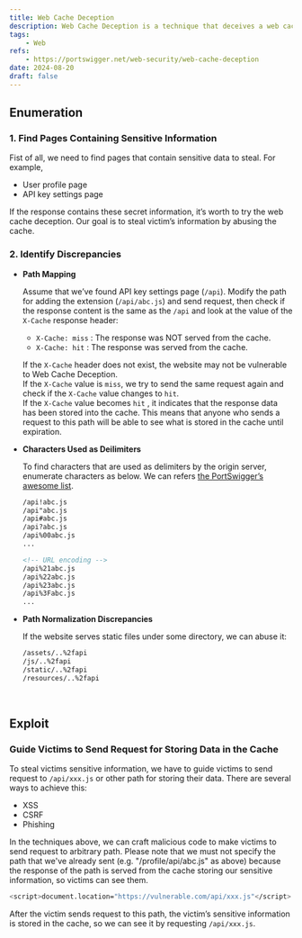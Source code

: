 ```yaml
---
title: Web Cache Deception
description: Web Cache Deception is a technique that deceives a web cache proxy to store/steal unexpected data such as user’s sensitive data.
tags:
    - Web
refs:
    - https://portswigger.net/web-security/web-cache-deception
date: 2024-08-20
draft: false
---
```


## Enumeration

### 1. Find Pages Containing Sensitive Information

Fist of all, we need to find pages that contain sensitive data to steal. For example,

- User profile page
- API key settings page

If the response contains these secret information, it’s worth to try the web cache deception. Our goal is to steal victim’s information by abusing the cache.

### 2. Identify Discrepancies

- **Path Mapping**

    Assume that we’ve found API key settings page (`/api`).  Modify the path for adding the extension (`/api/abc.js`) and send request, then check if the response content is the same as the `/api` and look at the value of the `X-Cache` response header:

    - `X-Cache: miss` : The response was NOT served from the cache.
    - `X-Cache: hit` : The response was served from the cache.

    If the `X-Cache` header does not exist, the website may not be vulnerable to Web Cache Deception.  
    If the `X-Cache` value is `miss`, we try to send the same request again and check if the `X-Cache` value changes to `hit`.  
    If the `X-Cache` value becomes `hit` , it indicates that the response data has been stored into the cache. This means that anyone who sends a request to this path will be able to see what is stored in the cache until expiration.

- **Characters Used as Deilimiters**

    To find characters that are used as delimiters by the origin server, enumerate characters as below. We can refers [the PortSwigger’s awesome list](https://portswigger.net/web-security/web-cache-deception/wcd-lab-delimiter-list).

    ```html
    /api!abc.js
    /api"abc.js
    /api#abc.js
    /api?abc.js
    /api%00abc.js
    ...

    <!-- URL encoding -->
    /api%21abc.js
    /api%22abc.js
    /api%23abc.js
    /api%3Fabc.js
    ...
    ```

- **Path Normalization Discrepancies**

    If the website serves static files under some directory, we can abuse it:

    ```html
    /assets/..%2fapi
    /js/..%2fapi
    /static/..%2fapi
    /resources/..%2fapi
    ```

<br />

## Exploit

### Guide Victims to Send Request for Storing Data in the Cache

To steal victims sensitive information, we have to guide victims to send request to `/api/xxx.js` or other path for storing their data. There are several ways to achieve this:

- XSS
- CSRF
- Phishing

In the techniques above, we can craft malicious code to make victims to send request to arbitrary path. Please note that we must not specify the path that we've already sent (e.g. "/profile/api/abc.js" as above) because the response of the path is served from the cache storing our sensitive information, so victims can see them.

```bash
<script>document.location="https://vulnerable.com/api/xxx.js"</script>
```

After the victim sends request to this path, the victim’s sensitive information is stored in the cache, so we can see it by requesting `/api/xxx.js`.